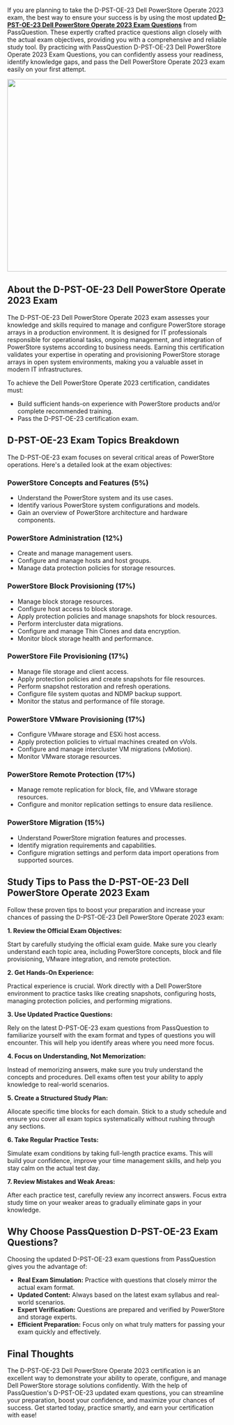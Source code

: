 <p>If you are planning to take the D-PST-OE-23 Dell PowerStore Operate 2023 exam, the best way to ensure your success is by using the most updated <strong><a href="https://www.passquestion.com/d-pst-oe-23.html">D-PST-OE-23 Dell PowerStore Operate 2023 Exam Questions</a></strong> from PassQuestion. These expertly crafted practice questions align closely with the actual exam objectives, providing you with a comprehensive and reliable study tool. By practicing with PassQuestion D-PST-OE-23 Dell PowerStore Operate 2023 Exam Questions, you can confidently assess your readiness, identify knowledge gaps, and pass the Dell PowerStore Operate 2023 exam easily on your first attempt.</p>

<p><img alt="" src="https://www.passquestion.com/uploads/pqcom/images/20250428/1360acf803ee26ebe522f44e4773a3db.png" style="height:442px; width:618px" /></p>

<h2><strong>About the D-PST-OE-23 Dell PowerStore Operate 2023 Exam</strong></h2>

<p>The D-PST-OE-23 Dell PowerStore Operate 2023 exam assesses your knowledge and skills required to manage and configure PowerStore storage arrays in a production environment. It is designed for IT professionals responsible for operational tasks, ongoing management, and integration of PowerStore systems according to business needs. Earning this certification validates your expertise in operating and provisioning PowerStore storage arrays in open system environments, making you a valuable asset in modern IT infrastructures.</p>

<p>To achieve the Dell PowerStore Operate 2023 certification, candidates must:</p>

<ul>
	<li>Build sufficient hands-on experience with PowerStore products and/or complete recommended training.</li>
	<li>Pass the D-PST-OE-23 certification exam.</li>
</ul>

<h2><strong>D-PST-OE-23 Exam Topics Breakdown</strong></h2>

<p>The D-PST-OE-23 exam focuses on several critical areas of PowerStore operations. Here&#39;s a detailed look at the exam objectives:</p>

<h3>PowerStore Concepts and Features (5%)</h3>

<ul>
	<li>Understand the PowerStore system and its use cases.</li>
	<li>Identify various PowerStore system configurations and models.</li>
	<li>Gain an overview of PowerStore architecture and hardware components.</li>
</ul>

<h3>PowerStore Administration (12%)</h3>

<ul>
	<li>Create and manage management users.</li>
	<li>Configure and manage hosts and host groups.</li>
	<li>Manage data protection policies for storage resources.</li>
</ul>

<h3>PowerStore Block Provisioning (17%)</h3>

<ul>
	<li>Manage block storage resources.</li>
	<li>Configure host access to block storage.</li>
	<li>Apply protection policies and manage snapshots for block resources.</li>
	<li>Perform intercluster data migrations.</li>
	<li>Configure and manage Thin Clones and data encryption.</li>
	<li>Monitor block storage health and performance.</li>
</ul>

<h3>PowerStore File Provisioning (17%)</h3>

<ul>
	<li>Manage file storage and client access.</li>
	<li>Apply protection policies and create snapshots for file resources.</li>
	<li>Perform snapshot restoration and refresh operations.</li>
	<li>Configure file system quotas and NDMP backup support.</li>
	<li>Monitor the status and performance of file storage.</li>
</ul>

<h3>PowerStore VMware Provisioning (17%)</h3>

<ul>
	<li>Configure VMware storage and ESXi host access.</li>
	<li>Apply protection policies to virtual machines created on vVols.</li>
	<li>Configure and manage intercluster VM migrations (vMotion).</li>
	<li>Monitor VMware storage resources.</li>
</ul>

<h3>PowerStore Remote Protection (17%)</h3>

<ul>
	<li>Manage remote replication for block, file, and VMware storage resources.</li>
	<li>Configure and monitor replication settings to ensure data resilience.</li>
</ul>

<h3>PowerStore Migration (15%)</h3>

<ul>
	<li>Understand PowerStore migration features and processes.</li>
	<li>Identify migration requirements and capabilities.</li>
	<li>Configure migration settings and perform data import operations from supported sources.</li>
</ul>

<h2><strong>Study Tips to Pass the D-PST-OE-23 Dell PowerStore Operate 2023 Exam</strong></h2>

<p>Follow these proven tips to boost your preparation and increase your chances of passing the D-PST-OE-23 Dell PowerStore Operate 2023 exam:</p>

<p><strong>1. Review the Official Exam Objectives:</strong></p>

<p>Start by carefully studying the official exam guide. Make sure you clearly understand each topic area, including PowerStore concepts, block and file provisioning, VMware integration, and remote protection.</p>

<p><strong>2. Get Hands-On Experience:</strong></p>

<p>Practical experience is crucial. Work directly with a Dell PowerStore environment to practice tasks like creating snapshots, configuring hosts, managing protection policies, and performing migrations.</p>

<p><strong>3. Use Updated Practice Questions:</strong></p>

<p>Rely on the latest D-PST-OE-23 exam questions from PassQuestion to familiarize yourself with the exam format and types of questions you will encounter. This will help you identify areas where you need more focus.</p>

<p><strong>4. Focus on Understanding, Not Memorization:</strong></p>

<p>Instead of memorizing answers, make sure you truly understand the concepts and procedures. Dell exams often test your ability to apply knowledge to real-world scenarios.</p>

<p><strong>5. Create a Structured Study Plan:</strong></p>

<p>Allocate specific time blocks for each domain. Stick to a study schedule and ensure you cover all exam topics systematically without rushing through any sections.</p>

<p><strong>6. Take Regular Practice Tests:</strong></p>

<p>Simulate exam conditions by taking full-length practice exams. This will build your confidence, improve your time management skills, and help you stay calm on the actual test day.</p>

<p><strong>7. Review Mistakes and Weak Areas:</strong></p>

<p>After each practice test, carefully review any incorrect answers. Focus extra study time on your weaker areas to gradually eliminate gaps in your knowledge.</p>

<h2><strong>Why Choose PassQuestion D-PST-OE-23 Exam Questions?</strong></h2>

<p>Choosing the updated D-PST-OE-23 exam questions from PassQuestion gives you the advantage of:</p>

<ul>
	<li><strong>Real Exam Simulation:</strong> Practice with questions that closely mirror the actual exam format.</li>
	<li><strong>Updated Content:</strong> Always based on the latest exam syllabus and real-world scenarios.</li>
	<li><strong>Expert Verification:</strong> Questions are prepared and verified by PowerStore and storage experts.</li>
	<li><strong>Efficient Preparation:</strong> Focus only on what truly matters for passing your exam quickly and effectively.</li>
</ul>

<h2><strong>Final Thoughts</strong></h2>

<p>The D-PST-OE-23 Dell PowerStore Operate 2023 certification is an excellent way to demonstrate your ability to operate, configure, and manage Dell PowerStore storage solutions confidently. With the help of PassQuestion&#39;s D-PST-OE-23 updated exam questions, you can streamline your preparation, boost your confidence, and maximize your chances of success. Get started today, practice smartly, and earn your certification with ease!</p>

<p><!-- notionvc: b1657146-5891-4568-aa22-42f9ab1cd431 --></p>
